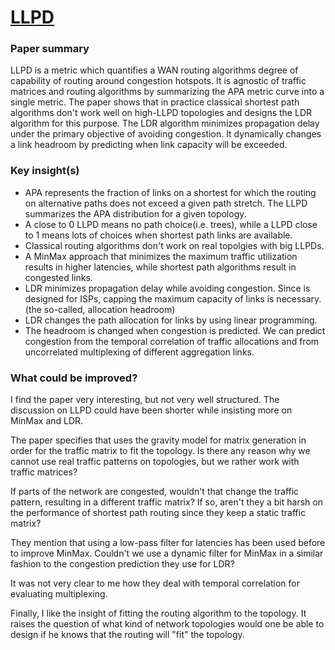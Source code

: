 # [LLPD](https://dl.acm.org/authorize.cfm?key=N666831)

### Paper summary
LLPD is a metric which quantifies a WAN routing algorithms degree of capability of routing around congestion hotspots. It is agnostic of traffic matrices and routing algorithms by summarizing the APA metric curve into a single metric. The paper shows that in practice classical shortest path algorithms don't work well on high-LLPD topologies and designs the LDR algorithm for this purpose. The LDR algorithm minimizes propagation delay under the primary objective of avoiding congestion. It dynamically changes a link headroom by predicting when link capacity will be exceeded.

### Key insight(s)
- APA represents the fraction of links on a shortest for which the routing on alternative paths does not exceed a given path stretch. The LLPD summarizes the APA distribution for a given topology.
- A close to 0 LLPD means no path choice(i.e. trees), while a LLPD close to 1 means lots of choices when shortest path links are available.
- Classical routing algorithms don't work on real topolgies with big LLPDs.
- A MinMax approach that minimizes the maximum traffic utilization results in higher latencies, while shortest path algorithms result in congested links.
- LDR minimizes propagation delay while avoiding congestion. Since is designed for ISPs, capping the maximum capacity of links is necessary. (the so-called, allocation headroom)
- LDR changes the path allocation for links by using linear programming.
- The headroom is changed when congestion is predicted. We can predict congestion from the temporal correlation of traffic allocations and from uncorrelated multiplexing of different aggregation links.

### What could be improved?
I find the paper very interesting, but not very well structured. The discussion on LLPD could have been shorter while insisting more on MinMax and LDR.

The paper specifies that uses the gravity model for matrix generation in order for the traffic matrix to fit the topology. Is there any reason why we cannot use real traffic patterns on topologies, but we rather work with traffic matrices?

If parts of the network are congested, wouldn't that change the traffic pattern, resulting in a different traffic matrix? If so, aren't they a bit harsh on the performance of shortest path routing since they keep a static traffic matrix?

They mention that using a low-pass filter for latencies has been used before to improve MinMax. Couldn't we use a dynamic filter for MinMax in a similar fashion to the congestion prediction they use for LDR?

It was not very clear to me how they deal with temporal correlation for evaluating multiplexing.

Finally, I like the insight of fitting the routing algorithm to the topology. It raises the question of what kind of network topologies would one be able to design if he knows that the routing will "fit" the topology.
